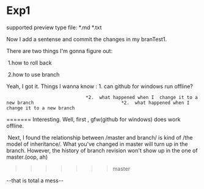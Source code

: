 # Exp1

supported preview type file:  *.md  *.txt 




Now  I add a sentense and commit the changes in my branTest1.

There are two things I'm gonna figure out:

​	1.how to roll back

​	2.how to use branch



Yeah, I got it.  Things  I wanna know : 1. can github for windows run offline?

								 *2.  what happened when I  change it to a new branch								 *2.  what happened when I  change it to a new branch
=======
Interesting.  Well, first , gfw(github for windows) does work offline.

​	 	      Next, I found the relationship between /master and branch/ is kind of  /the model of inheritance/.  What you've changed in master will turn up in the branch. However, the history of branch revision won't show up in the one of master.(oop, ah)
>>>>>>> master

--that is total a mess--